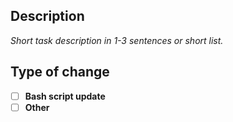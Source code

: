 ## Description

_Short task description in 1-3 sentences or short list._

## Type of change
- [ ] __Bash script update__
- [ ] __Other__
